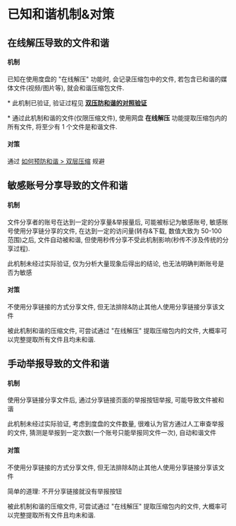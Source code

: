 # 已知和谐机制&对策

## 在线解压导致的文件和谐

#### 机制

已知在使用度盘的 "在线解压" 功能时, 会记录压缩包中的文件, 若包含已和谐的媒体文件(视频/图片等), 就会和谐压缩包文件.

\* 此机制已验证, 验证过程见 [**双压防和谐的对照验证**](../预防和谐/度盘防和谐.md#双压防和谐的对照验证过程)

\* 通过此机制和谐的文件(仅限压缩文件), 使用网盘 **在线解压** 功能提取压缩包内的所有文件, 将至少有 1 个文件是和谐文件.

#### 对策

通过 [如何预防和谐 > 双层压缩](../预防和谐/度盘防和谐.md#双层压缩) 规避

## 敏感账号分享导致的文件和谐

#### 机制

文件分享者的账号在达到一定的分享量&举报量后, 可能被标记为敏感账号, 敏感账号使用分享链分享的文件, 在达到一定的访问量(转存&下载, 数值大致为 50-100 范围)之后, 文件自动被和谐, 但使用秒传分享不受此机制影响(秒传不涉及传统的分享过程).

此机制未经过实际验证, 仅为分析大量现象后得出的结论, 也无法明确判断账号是否为敏感

#### 对策

不使用分享链接的方式分享文件, 但无法排除&防止其他人使用分享链接分享该文件

被此机制和谐的压缩文件, 可尝试通过 "在线解压" 提取压缩包内的文件, 大概率可以完整提取所有文件且均未和谐.

## 手动举报导致的文件和谐

#### 机制

使用分享链接分享文件后, 通过分享链接页面的举报按钮举报, 可能导致文件被和谐

此机制未经过实际验证, 考虑到度盘的文件数量, 很难认为官方通过人工审查举报的文件, 猜测是举报到一定次数(一个账号只能举报同文件一次), 自动和谐文件

#### 对策

不使用分享链接的方式分享文件, 但无法排除&防止其他人使用分享链接分享该文件

简单的道理: 不开分享链接就没有举报按钮

被此机制和谐的压缩文件, 可尝试通过 "在线解压" 提取压缩包内的文件, 大概率可以完整提取所有文件且均未和谐.
